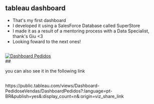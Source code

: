 ## tableau dashboard

- That's my first dashboard
- I developed it using a SalesForce Database called SuperStore
- I made it as a result of a mentoring process with a Data Specialist, thank's Giu <3 
- Looking foward to the next ones!
##

<div>
<div class='tableauPlaceholder' id='viz1690414315580' style='position: relative'><noscript><a href='#'><img alt='Dashboard Pedidos ' src='https:&#47;&#47;public.tableau.com&#47;static&#47;images&#47;Da&#47;Dashboard-PedidoseVendas&#47;DashboardPedidos&#47;1_rss.png' style='border: none' /></a></noscript><object class='tableauViz'  style='display:none;'><param name='host_url' value='https%3A%2F%2Fpublic.tableau.com%2F' /> <param name='embed_code_version' value='3' /> <param name='site_root' value='' /><param name='name' value='Dashboard-PedidoseVendas&#47;DashboardPedidos' /><param name='tabs' value='no' /><param name='toolbar' value='yes' /><param name='static_image' value='https:&#47;&#47;public.tableau.com&#47;static&#47;images&#47;Da&#47;Dashboard-PedidoseVendas&#47;DashboardPedidos&#47;1.png' /> <param name='animate_transition' value='yes' /><param name='display_static_image' value='yes' /><param name='display_spinner' value='yes' /><param name='display_overlay' value='yes' /><param name='display_count' value='yes' /><param name='language' value='pt-BR' /><param name='filter' value='publish=yes' /></object></div>
<div>
##

you can also see it in the following link
##
<div>
https://public.tableau.com/views/Dashboard-PedidoseVendas/DashboardPedidos?:language=pt-BR&publish=yes&:display_count=n&:origin=viz_share_link
